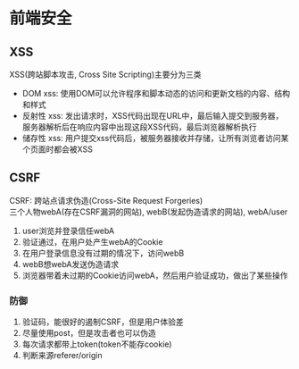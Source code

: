 # 前端安全

## XSS
XSS(跨站脚本攻击, Cross Site Scripting)主要分为三类
- DOM xss: 使用DOM可以允许程序和脚本动态的访问和更新文档的内容、结构和样式
- 反射性 xss: 发出请求时，XSS代码出现在URL中，最后输入提交到服务器，服务器解析后在响应内容中出现这段XSS代码，最后浏览器解析执行
- 储存性 xss: 用户提交xss代码后，被服务器接收并存储，让所有浏览者访问某个页面时都会被XSS

## CSRF
CSRF: 跨站点请求伪造(Cross-Site Request Forgeries)  
三个人物webA(存在CSRF漏洞的网站), webB(发起伪造请求的网站), webA/user
1. user浏览并登录信任webA
2. 验证通过，在用户处产生webA的Cookie
3. 在用户登录信息没有过期的情况下，访问webB
4. webB想webA发送伪造请求
5. 浏览器带着未过期的Cookie访问webA，然后用户验证成功，做出了某些操作

### 防御
1. 验证码，能很好的遏制CSRF，但是用户体验差
2. 尽量使用post，但是攻击者也可以伪造
3. 每次请求都带上token(token不能存cookie)
4. 判断来源referer/origin